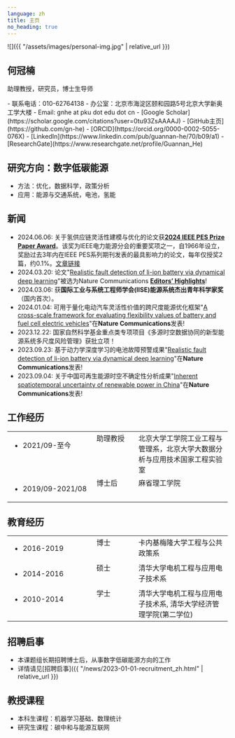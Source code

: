 ```yaml
---
language: zh
title: 主页
no_heading: true
---
```

<div class="row">
<div class="col-md-4" markdown="1">
<div class="site-personal-heading" markdown="1">
![]({{ "/assets/images/personal-img.jpg" | relative_url }})

## 何冠楠

助理教授，研究员，博士生导师
</div>
<div class="site-personal-info" markdown="1">
- <span class="icon icon-telephone"></span> 联系电话：010-62764138
- <span class="icon icon-office"></span> 办公室：北京市海淀区颐和园路5号北京大学新奥工学大楼
- <span class="icon icon-mail"></span> Email: gnhe at pku dot edu dot cn
- <span class="icon icon-google-scholar"></span> [Google Scholar](https://scholar.google.com/citations?user=0tu93ZsAAAAJ)
- <span class="icon icon-github"></span> [GitHub主页](https://github.com/gn-he)
- <span class="icon icon-orcid"></span> [ORCID](https://orcid.org/0000-0002-5055-076X)
- <span class="icon icon-linkedin"></span> [LinkedIn](https://www.linkedin.com/pub/guannan-he/70/b09/a1)
- <span class="icon icon-researchgate"></span> [ResearchGate](https://www.researchgate.net/profile/Guannan_He)
</div>
</div>
<div class="col-md-8" markdown="1">


## 研究方向：数字低碳能源

- 方法：优化，数据科学，政策分析
- 应用：能源与交通系统，电池，氢能

## 新闻
- 2024.06.06: 关于氢供应链灵活性建模与优化的论文获<b><a href="https://ieee-pes.org/news/just-announced-2024-ieee-power-amp-energy-society-award-recipients/">2024 IEEE PES Prize Paper Award</a></b>。该奖为IEEE电力能源分会的重要奖项之一，自1966年设立，奖励过去3年内在IEEE PES系列期刊发表的最具影响力的论文，每年仅授奖2篇，约0.1%。<a href=" https://ieeexplore.ieee.org/abstract/document/9371425">文章链接</a>
- 2024.03.20: 论文"<a href=" https://www.nature.com/articles/s41467-023-41226-5">Realistic fault detection of li-ion battery via dynamical deep learning</a>"被选为Nature Communications <a href=" https://www.nature.com/collections/dmmhtcypsc"><b>Editors’ Highlights</b></a>!
- 2024.03.06: 获<b>国际工业与系统工程师学会(IISE)能源系统杰出青年科学家奖</b>（国内首次）。 
- 2024.01.04: 可用于量化电动汽车灵活性价值的跨尺度能源优化框架"<a href=" https://www.nature.com/articles/s41467-023-43884-x">A cross-scale framework for evaluating flexibility values of battery and fuel cell electric vehicles</a>"在<b>Nature Communications</b>发表! 
- 2023.12.22: 国家自然科学基金重点类专项项目《多源时空数据协同的新型能源系统多尺度风险管理》获批立项！
- 2023.09.23: 基于动力学深度学习的电池故障预警成果"<a href=" https://www.nature.com/articles/s41467-023-41226-5">Realistic fault detection of li-ion battery via dynamical deep learning</a>"在<b>Nature Communications</b>发表! 
- 2023.09.04: 关于中国可再生能源时空不确定性分析成果"<a href=" https://www.nature.com/articles/s41467-023-40670-7">Inherent spatiotemporal uncertainty of renewable power in China</a>"在<b>Nature Communications</b>发表! 

## 工作经历

<table class="homepage-table">
  <tbody>
    <tr>
      <td width="180" valign="top"><ul><li>2021/09-至今</li></ul></td>
      <td width="80" valign="top">助理教授</td>
      <td valign="top">北京大学工学院工业工程与管理系，北京大学大数据分析与应用技术国家工程实验室</td>
    </tr>
    <tr>
      <td valign="top"><ul><li>2019/09-2021/08</li></ul></td>
      <td valign="top">博士后</td>
      <td valign="top">麻省理工学院</td>
    </tr>
  </tbody>
</table>

## 教育经历

<table class="homepage-table">
  <tbody>
    <tr>
      <td width="180" valign="top"><ul><li>2016-2019</li></ul></td>
      <td width="80" valign="top">博士</td>
      <td valign="top">卡内基梅隆大学工程与公共政策系</td>
    </tr>
    <tr>
      <td valign="top"><ul><li>2014-2016</li></ul></td>
      <td valign="top">硕士</td>
      <td valign="top">清华大学电机工程与应用电子技术系</td>
    </tr>
    <tr>
      <td valign="top"><ul><li>2010-2014</li></ul></td>
      <td valign="top">学士</td>
      <td valign="top">清华大学电机工程与应用电子技术系, 清华大学经济管理学院(第二学位)</td>
    </tr>
  </tbody>
</table>

## 招聘启事

- 本课题组长期招聘博士后，从事数字低碳能源方向的工作
- 详情请见[招聘启事]({{ "/news/2023-01-01-recruitment_zh.html" | relative_url }})

## 教授课程

- 本科生课程：机器学习基础、数理统计
- 研究生课程：碳中和与能源互联网
</div>
</div>